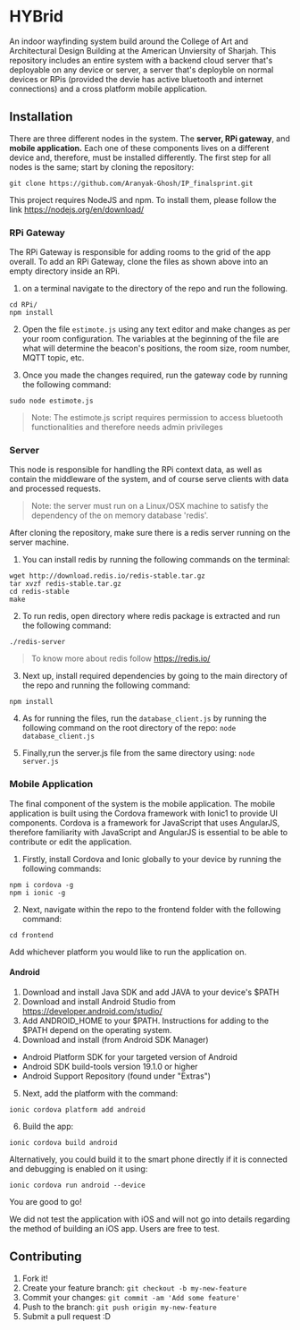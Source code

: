 
# HYBrid
An indoor wayfinding system build around the College of Art and Architectural Design Building at the American Unviersity of Sharjah. This repository includes an entire system with a backend cloud server that's deployable on any device or server, a server that's deployble on normal devices or RPis (provided the devie has active bluetooth and internet connections) and a cross platform mobile application. 
## Installation
There are three different nodes in the system. The **server, RPi gateway**, and **mobile application.** Each one of these components lives on a different device and, therefore, must be installed differently. The first step for all nodes is the same; start by cloning the repository:
```
git clone https://github.com/Aranyak-Ghosh/IP_finalsprint.git
``` 
This project requires NodeJS and npm. To install them, please follow the link https://nodejs.org/en/download/

### RPi Gateway
The RPi Gateway is responsible for adding rooms to the grid of the app overall. To add an RPi Gateway, clone the files as shown above into an empty directory inside an RPi.

 1.  on a terminal navigate to the directory of the repo and run the following.
 ```
cd RPi/
npm install
```

2. Open the file ```estimote.js``` using any text editor and make changes as per your room configuration. The variables at the beginning of the file are what will determine the beacon's positions, the room size, room number, MQTT topic, etc.

3. Once you made the changes required, run the gateway code by running the following command:
```
sudo node estimote.js
```
>Note: The estimote.js script requires permission to access bluetooth functionalities and therefore needs admin privileges

### Server 
This node is responsible for handling the RPi context data, as well as contain the middleware of the system, and of course serve clients with data and processed requests.
> Note: the server must run on a Linux/OSX machine to satisfy the dependency of the on memory database 'redis'.

After cloning the repository, make sure there is a redis server running on the server machine. 
1. You can install redis by running the following commands on the terminal:
```
wget http://download.redis.io/redis-stable.tar.gz
tar xvzf redis-stable.tar.gz
cd redis-stable
make
```
2. To run redis, open directory where redis package is extracted and run the following command:
```
./redis-server
```
> To know more about redis follow https://redis.io/

3. Next up, install required dependencies by going to the main directory of the repo and running the following command:

```npm install```

4. As for running the files,  run the ```database_client.js``` by running the following command on the root directory of the repo:
 ```node database_client.js```

5. Finally,run the server.js file from the same directory using:
 ```node server.js```

### Mobile Application
The final component of the system is the mobile application. The mobile application is built using the Cordova framework with Ionic1 to provide UI components. Cordova is a framework for JavaScript that uses AngularJS, therefore familiarity with JavaScript and AngularJS is essential to be able to contribute or edit the application.

1. Firstly, install Cordova and Ionic globally to your device by running the following commands:
```
npm i cordova -g
npm i ionic -g
```

2. Next, navigate within the repo to the frontend folder with the following command:
```
cd frontend
```
Add whichever platform you would like to run the application on.
#### Android
1. Download and install Java SDK and add JAVA to your device's $PATH 
2. Download and install Android Studio from https://developer.android.com/studio/ 
3. Add ANDROID_HOME to your $PATH. Instructions for adding to the $PATH depend on the operating system.
4. Download and install (from Android SDK Manager) 
- Android Platform SDK for your targeted version of Android
 - Android SDK build-tools version 19.1.0 or higher 
 - Android Support Repository (found under "Extras")

5. Next, add the platform with the command:
```
ionic cordova platform add android
```
6. Build the app:
```
ionic cordova build android
```
Alternatively, you could build it to the smart phone directly if it is connected and debugging is enabled on it using:
```
ionic cordova run android --device
```
You are good to go! 

We did not test the application with iOS and will not go into details regarding the method of building an iOS app. Users are free to test.
## Contributing

1. Fork it!
2. Create your feature branch: `git checkout -b my-new-feature`
3. Commit your changes: `git commit -am 'Add some feature'`
4. Push to the branch: `git push origin my-new-feature`
5. Submit a pull request :D
